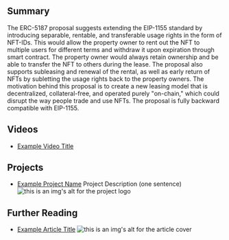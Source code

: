 ## Summary

The ERC-5187 proposal suggests extending the EIP-1155 standard by introducing separable, rentable, and transferable usage rights in the form of NFT-IDs. This would allow the property owner to rent out the NFT to multiple users for different terms and withdraw it upon expiration through smart contract. The property owner would always retain ownership and be able to transfer the NFT to others during the lease. The proposal also supports subleasing and renewal of the rental, as well as early return of NFTs by subletting the usage rights back to the property owners. The motivation behind this proposal is to create a new leasing model that is decentralized, collateral-free, and operated purely "on-chain," which could disrupt the way people trade and use NFTs. The proposal is fully backward compatible with EIP-1155.

## Videos

- [Example Video Title](https://www.youtube.com/watch?v=TDGq4aeevgY)

## Projects

- [Example Project Name](https://xxxx.xxx/xxxxx) Project Description (one sentence) ![this is an img's alt for the project logo](https://xxxx.xxx/project-logo.xxx)

## Further Reading

- [Example Article Title](https://xxxx.xxx/xxxxx) ![this is an img's alt for the article cover](https://xxxx.xxx/article-cover.xxx)
